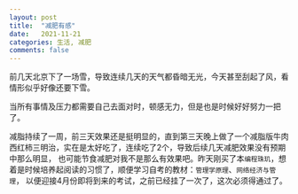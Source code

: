 ```yaml
---
layout: post
title:  "减肥有感"
date:   2021-11-21
categories: 生活, 减肥
comments: false
---
```

前几天北京下了一场雪，导致连续几天的天气都昏暗无光，今天甚至刮起了风，看情形似乎好像还要下雪。

当所有事情及压力都需要自己去面对时，顿感无力，但是也是时候好好努力一把了。

减脂持续了一周，前三天效果还是挺明显的，直到第三天晚上做了一个减脂版牛肉西红柿三明治，实在是太好吃了，连续吃了2个，导致后续几天减肥效果没有预期中那么明显，
也可能节食减肥对我不是那么有效果吧。昨天刚买了本`编程珠玑`，想着是时候培养起阅读的习惯了，顺便学习自考的教材：`管理学原理`、`网络经济与管理`，
以便迎接4月份即将到来的考试，之前已经挂了一次了，这次必须得通过了。